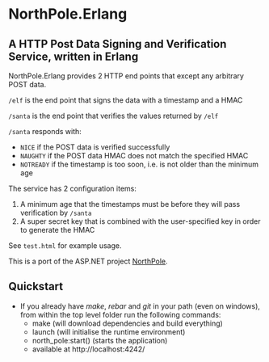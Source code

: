 # NorthPole.Erlang #

## A HTTP Post Data Signing and Verification Service, written in Erlang ##

NorthPole.Erlang provides 2 HTTP end points that except any arbitrary POST data.

`/elf` is the end point that signs the data with a timestamp and a HMAC

`/santa` is the end point that verifies the values returned by `/elf`

`/santa` responds with:

- `NICE` if the POST data is verified successfully
- `NAUGHTY` if the POST data HMAC does not match the specified HMAC
- `NOTREADY` if the timestamp is too soon, i.e. is not older than the minimum age

The service has 2 configuration items:

1. A minimum age that the timestamps must be before they will pass verification by `/santa`
2. A super secret key that is combined with the user-specified key in order to generate the HMAC

See `test.html` for example usage.

This is a port of the ASP.NET project [NorthPole](https://github.com/SneakyBrian/NorthPole).

## Quickstart ##

* If you already have *make*, *rebar* and *git* in your path (even on windows), from within the top level folder run the following commands:
    * make (will download dependencies and build everything)
	* launch (will initialise the runtime environment)
    * north_pole:start() (starts the application)
    * available at http://localhost:4242/


